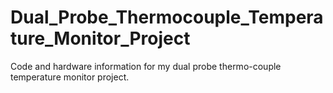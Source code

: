 Dual_Probe_Thermocouple_Temperature_Monitor_Project
===================================================

Code and hardware information for my dual probe thermo-couple temperature monitor project.
